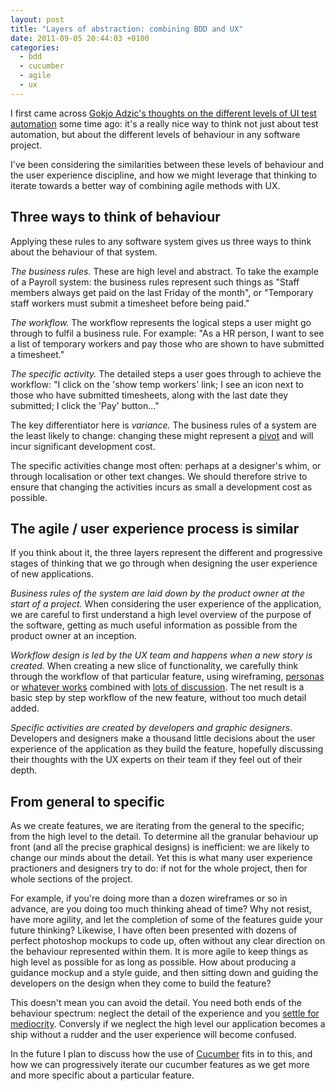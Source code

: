 ```yaml
---
layout: post
title: "Layers of abstraction: combining BDD and UX"
date: 2011-09-05 20:44:03 +0100
categories:
  - bdd
  - cucumber
  - agile
  - ux
---
```

I first came across [Gokjo Adzic's thoughts on the different levels of UI test automation](http://gojko.net/2010/04/13/how-to-implement-ui-testing-without-shooting-yourself-in-the-foot-2/) some time ago: it's a really nice way to think not just about test automation, but about the different levels of behaviour in any software project.

I've been considering the similarities between these levels of behaviour and the user experience discipline, and how we might leverage that thinking to iterate towards a better way of combining agile methods with UX.

## Three ways to think of behaviour

Applying these rules to any software system gives us three ways to think about the behaviour of that system.

*The business rules.* These are high level and abstract. To take the example of a Payroll system: the business rules represent such things as "Staff members always get paid on the last Friday of the month", or "Temporary staff workers must submit a timesheet before being paid."

*The workflow.* The workflow represents the logical steps a user might go through to fulfil a business rule. For example: "As a HR person, I want to see a list of temporary workers and pay those who are shown to have submitted a timesheet."

*The specific activity.* The detailed steps a user goes through to achieve the workflow: "I click on the 'show temp workers' link; I see an icon next to those who have submitted timesheets, along with the last date they submitted; I click the 'Pay' button..."

The key differentiator here is *variance.* The business rules of a system are the least likely to change: changing these might represent a [pivot](http://venturebeat.com/2010/04/14/business-plan-not-working-time-to-pivot/) and will incur significant development cost.

The specific activities change most often: perhaps at a designer's whim, or through localisation or other text changes. We should therefore strive to ensure that changing the activities incurs as small a development cost as possible.

## The agile / user experience process is similar

If you think about it, the three layers represent the different and progressive stages of thinking that we go through when designing the user experience of new applications.

*Business rules of the system are laid down by the product owner at the start of a project.* When considering the user experience of the application, we are careful to first understand a high level overview of the purpose of the software, getting as much useful information as possible from the product owner at an inception.

*Workflow design is led by the UX team and happens when a new story is created.* When creating a new slice of functionality, we carefully think through the workflow of that particular feature, using wireframing, [personas](/2011/04/cucumbers-with-personality) or [whatever works](/2010/02/the-story-card-is-not-the-story) combined with [lots of discussion](/2010/02/the-story-card-is-not-the-story). The net result is a basic step by step workflow of the new feature, without too much detail added.

*Specific activities are created by developers and graphic designers.* Developers and designers make a thousand little decisions about the user experience of the application as they build the feature, hopefully discussing their thoughts with the UX experts on their team if they feel out of their depth.

## From general to specific

As we create features, we are iterating from the general to the specific; from the high level to the detail. To determine all the granular behaviour up front (and all the precise graphical designs) is inefficient: we are likely to change our minds about the detail. Yet this is what many user experience practioners and designers try to do: if not for the whole project, then for whole sections of the project.

For example, if you're doing more than a dozen wireframes or so in advance, are you doing too much thinking ahead of time? Why not resist, have more agility, and let the completion of some of the features guide your future thinking? Likewise, I have often been presented with dozens of perfect photoshop mockups to code up, often without any clear direction on the behaviour represented within them. It is more agile to keep things as high level as possible for as long as possible. How about producing a guidance mockup and a style guide, and then sitting down and guiding the developers on the design when they come to build the feature?

This doesn't mean you can avoid the detail. You need both ends of the behaviour spectrum: neglect the detail of the experience and you [settle for mediocrity](/2010/05/ux-is-everything). Conversly if we neglect the high level our application becomes a ship without a rudder and the user experience will become confused.

In the future I plan to discuss how the use of [Cucumber](http://cukes.info) fits in to this, and how we can progressively iterate our cucumber features as we get more and more specific about a particular feature.
